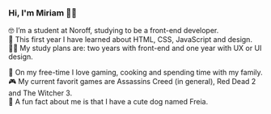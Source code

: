### Hi, I'm Miriam 👋🏼

  🤓 I’m a student at Noroff, studying to be a front-end developer.  
  🌱 This first year I have learned about HTML, CSS, JavaScript and design.  
  🙌🏼 My study plans are: two years with front-end and one year with UX or UI design.  

  🌟 On my free-time I love gaming, cooking and spending time with my family.  
  🎮 My current favorit games are Assassins Creed (in general), Red Dead 2 and The Witcher 3.  
  🐶 A fun fact about me is that I have a cute dog named Freia.  
